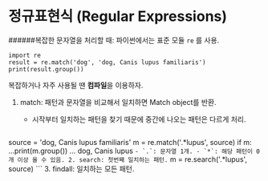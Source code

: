 # 	정규표현식 (Regular Expressions)
######복잡한 문자열을 처리할 때: 파이썬에서는 표준 모듈 `re` 를 사용.

```
import re
result = re.match('dog', 'dog, Canis lupus familiaris')
print(result.group())
```
복잡하거나 자주 사용될 땐 **컴파일**을 이용하자.

1. match: 패턴과 문자열을 비교해서 일치하면 Match object를 반환.
	- 시작부터 일치하는 패턴을 찾기 때문에 중간에 나오는 패턴은 다르게 처리.

	```
source = 'dog, Canis lupus familiaris'
m = re.match('.*lupus', source)
if m:
...print(m.group())
...
dog, Canis lupus
	```
	- `.`: 문자열 1개.
	- `*`: 해당 패턴이 0개 이상 올 수 있음.
2. search: 첫번째 일치하는 패턴.
	```
m = re.search('.*lupus', source)
	```
3. findall: 일치하는 모든 패턴.
